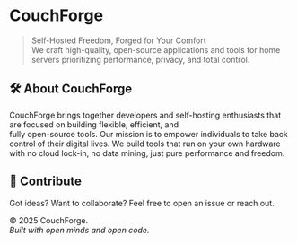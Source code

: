 # CouchForge

> Self-Hosted Freedom, Forged for Your Comfort <br>
> We craft high-quality, open-source applications and tools for home servers prioritizing performance, privacy, and total control.

## 🛠️ About CouchForge

CouchForge brings together developers and self-hosting enthusiasts that are focused on building flexible, efficient, and <br> fully open-source tools. Our mission is to empower individuals to take back control of their digital lives. We build tools that run on your own hardware with no cloud lock-in, no data mining, just pure performance and freedom.

## 🤝 Contribute

Got ideas? Want to collaborate? Feel free to open an issue or reach out.

© 2025 CouchForge. <br>
<i>Built with open minds and open code.</i>

